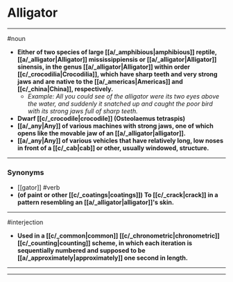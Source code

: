 # Alligator
---
#noun
- **Either of two species of large [[a/_amphibious|amphibious]] reptile, [[a/_alligator|Alligator]] mississippiensis or [[a/_alligator|Alligator]] sinensis, in the genus [[a/_alligator|Alligator]] within order [[c/_crocodilia|Crocodilia]], which have sharp teeth and very strong jaws and are native to the [[a/_americas|Americas]] and [[c/_china|China]], respectively.**
	- _Example: All you could see of the alligator were its two eyes above the water, and suddenly it snatched up and caught the poor bird with its strong jaws full of sharp teeth._
- **Dwarf [[c/_crocodile|crocodile]] (Osteolaemus tetraspis)**
- **[[a/_any|Any]] of various machines with strong jaws, one of which opens like the movable jaw of an [[a/_alligator|alligator]].**
- **[[a/_any|Any]] of various vehicles that have relatively long, low noses in front of a [[c/_cab|cab]] or other, usually windowed, structure.**
---
### Synonyms
- [[gator]]
#verb
- **(of paint or other [[c/_coatings|coatings]]) To [[c/_crack|crack]] in a pattern resembling an [[a/_alligator|alligator]]'s skin.**
---
#interjection
- **Used in a [[c/_common|common]] [[c/_chronometric|chronometric]] [[c/_counting|counting]] scheme, in which each iteration is sequentially numbered and supposed to be [[a/_approximately|approximately]] one second in length.**
---
---
